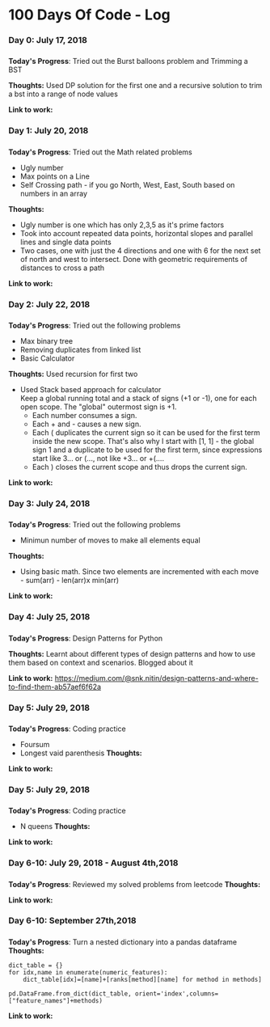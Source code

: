 # 100 Days Of Code - Log

### Day 0: July 17, 2018 
##### 

**Today's Progress**: Tried out the Burst balloons problem and Trimming a BST

**Thoughts:**  Used DP solution for the first one and a recursive solution to trim a bst into a range of node values

**Link to work:** 


### Day 1: July 20, 2018 
##### 

**Today's Progress**: Tried out the Math related problems
* Ugly number 
* Max points on a Line
* Self Crossing path -  if you go North, West, East, South based on numbers in an array

**Thoughts:**  
* Ugly number is one which has only 2,3,5 as it's prime factors
* Took into account repeated data points, horizontal slopes and parallel lines and single data points
* Two cases, one with just the 4 directions and one with 6 for the next set of north and west to intersect. Done with geometric requirements of distances to cross a path

**Link to work:** 

### Day 2: July 22, 2018 
##### 

**Today's Progress**: Tried out the following problems
* Max binary tree
* Removing duplicates from linked list
* Basic Calculator

**Thoughts:**  Used recursion for first two

* Used Stack based approach for calculator  
  Keep a global running total and a stack of signs (+1 or -1), one for each open scope. The "global" outermost sign is +1.
    - Each number consumes a sign.
    - Each + and - causes a new sign.
    - Each ( duplicates the current sign so it can be used for the first term inside the new scope. That's also why I start with [1, 1] - the global sign 1 and a duplicate to be used for the first term, since expressions start like 3... or (..., not like +3... or +(....
    - Each ) closes the current scope and thus drops the current sign.


**Link to work:** 

### Day 3: July 24, 2018 
##### 

**Today's Progress**: Tried out the following problems
* Minimun number of moves to make all elements equal


**Thoughts:**  
* Using basic math. Since two elements are incremented with each move - sum(arr) - len(arr)x min(arr)


**Link to work:** 


### Day 4: July 25, 2018 
##### 

**Today's Progress**: Design Patterns for Python

**Thoughts:**  Learnt about different types of design patterns and how to use them based on context and scenarios. Blogged about it

**Link to work:** https://medium.com/@snk.nitin/design-patterns-and-where-to-find-them-ab57aef6f62a


### Day 5: July 29, 2018 
##### 

**Today's Progress**: Coding practice
* Foursum
* Longest vaid parenthesis
**Thoughts:**  

**Link to work:** 


### Day 5: July 29, 2018 
##### 

**Today's Progress**: Coding practice
* N queens
**Thoughts:**  

**Link to work:** 

### Day 6-10: July 29, 2018 - August 4th,2018
##### 

**Today's Progress**: Reviewed my solved problems from leetcode
**Thoughts:**  

**Link to work:** 




### Day 6-10: September 27th,2018
##### 

**Today's Progress**: Turn a nested dictionary into a pandas dataframe  
**Thoughts:**  

```
dict_table = {}
for idx,name in enumerate(numeric_features):
    dict_table[idx]=[name]+[ranks[method][name] for method in methods]
    
pd.DataFrame.from_dict(dict_table, orient='index',columns=["feature_names"]+methods)

```

**Link to work:** 

